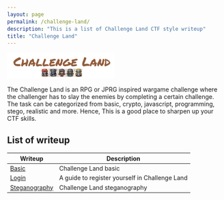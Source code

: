 ```yaml
---
layout: page
permalink: /challenge-land/
description: "This is a list of Challenge Land CTF style writeup"
title: "Challenge Land"
---
```


<img alt="logo" src="/assets/images/challengeland/logo.png" width="50%" />

The Challenge Land is an RPG or JPRG inspired wargame challenge where the challenger has to slay the enemies by completing a certain challenge. The task can be categorized from basic, crypto, javascript, programming, stego, realistic and more. Hence, This is a good place to sharpen up your CTF skills.

## List of writeup

Writeup | Description
--------|------------
[Basic](/posts/challengeland/basic) | Challenge Land basic
[Login](/posts/challengeland/login) | A guide to register yourself in Challenge Land
[Steganography](/posts/challengeland/steganography) | Challenge Land steganography
